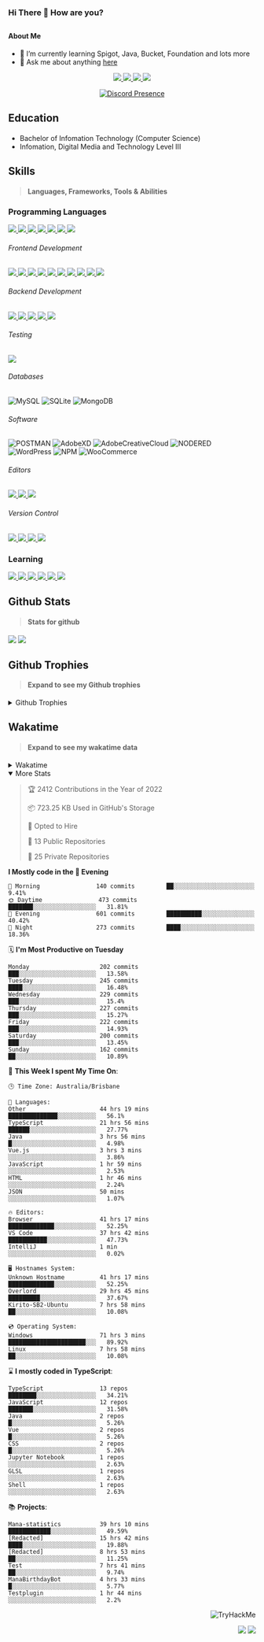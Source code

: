 ### Hi There 👋 How are you?

## <h4>About Me</h4>

- 🌱 I’m currently learning Spigot, Java, Bucket, Foundation and lots more
- 💬 Ask me about anything [here](https://github.com/nick22985/nick22985/issues)

<p align="center">
	<a href="https://discordapp.com/users/221602145462386688">
		<img src="https://img.shields.io/badge/Discord-5865F2.svg?&style=for-the-badge&logo=Discord&logoColor=white"/>
	</a>
	<a href="https://www.youtube.com/channel/UChZvyaTJSq0PweGmTpjPjRw">
		<img src="https://img.shields.io/badge/YouTube-FF0000.svg?&style=for-the-badge&logo=YouTube&logoColor=white"/>
	</a>
	<a href="https://twitter.com/nick22985">
		<img src="https://img.shields.io/badge/Twitter-1DA1F2.svg?&style=for-the-badge&logo=Twitter&logoColor=white"/>
	</a>
	<a href="https://www.npmjs.com/~nick22985">
		<img src="https://img.shields.io/badge/npm-CB3837.svg?&style=for-the-badge&logo=NPM&logoColor=white"/>
	</a>
</p>
<p align="center">
	<a href="https://discord.com/users/221602145462386688" target="_blank" rel="nofollow">
		<img src="https://lanyard-profile-readme.vercel.app/api/221602145462386688?hideStatus=true&animated=true&hideDiscrim=false" alt="Discord Presence" align="center">
	</a>
</p>


<h2>Education</h2>

> #### 
- Bachelor of Infomation Technology (Computer Science)
- Infomation, Digital Media and Technology Level III




<h2>Skills</h2>

> #### Languages, Frameworks, Tools & Abilities

<h3>Programming Languages</h3>
<a href="">
	<img src="https://img.shields.io/badge/JavaScript-323330.svg?&style=flat-square&logo=javascript&logoColor=%23F7DF1E"/>
</a>
<a href="">
	<img src="https://img.shields.io/badge/TYPESCRIPT-%23007ACC.svg?&style=flat-square&logo=typescript&logoColor=white"/>
</a>
<a href="">
	<img src="https://img.shields.io/badge/PYTHON-3776AB.svg?&style=flat-square&logo=python&logoColor=white"/>
</a>
<a href="">
	<img src="https://img.shields.io/badge/C-3776AB.svg?&style=flat-square&logo=C&logoColor=white"/>
</a>
<a href="">
	<img src="https://img.shields.io/badge/C%23-239120.svg?&style=flat-square&logo=C-Sharp&logoColor=white"/>
</a>
<a href="">
	<img src="https://img.shields.io/badge/.Net-512BD4.svg?&style=flat-square&logo=.NET&logoColor=white"/>
</a>
<a href="">
	<img src="https://img.shields.io/badge/JQUERY-0769AD.svg?&style=flat-square&logo=jquery&logoColor=white"/>
</a>	

<h6> Frontend Development </h6>
<a href="">
	<img src="https://img.shields.io/badge/React-61DAFB?style=flat-square&logo=react&logoColor=white"/>
</a>
<a href="">
	<img src="https://img.shields.io/badge/CSS3-%231572B6.svg?&style=flat-square&logo=css3&logoColor=white"/>
</a>
<a href="">
	<img src="https://img.shields.io/badge/HTML5-E34F26.svg?&style=flat-square&logo=html5&logoColor=white"/>
</a>
<a href="">
	<img src="https://img.shields.io/badge/Blazor-512BD4.svg?&style=flat-square&logo=Blazor&logoColor=white"/>
</a>
<a href="">
	<img src="https://img.shields.io/badge/Tailwind-06B6D4.svg?&style=flat-square&logo=tailwindcss&logoColor=white"/>
</a>
<a href="">
	<img src="https://img.shields.io/badge/Vue.js-4FC08D?style=flat-square&logo=Vue.js&logoColor=white"/>
</a>
<a href="">
	<img src="https://img.shields.io/badge/Vuetify-1867C0?style=flat-square&logo=vuetify"/>
</a>
<a href="">
	<img src="https://img.shields.io/badge/Bootstrap-7952B3?style=flat-square&logo=bootstrap&logoColor=white"/>
</a>
<a href="">
	<img src="https://img.shields.io/badge/Nextjs-000000?style=flat-square&logo=next.js&logoColor=white"/>
</a>
<a href="">
	<img src="https://img.shields.io/badge/Electron-47848F?style=flat-square&logo=electron&logoColor=white"/>
</a>

<h6> Backend Development </h6>
<a href="">
	<img src="https://img.shields.io/badge/NODEJS-339933.svg?&style=flat-square&logo=node.js&logoColor=white"/>
</a>
<a href="">
	<img src="https://img.shields.io/badge/NGINX-269539.svg?&style=flat-square&logo=nginx&logoColor=white"/>
</a>
<a href="">
	<img src="https://img.shields.io/badge/GRAPHQL-E10098.svg?&style=flat-square&logo=graphql&logoColor=white"/>
</a>
<a href="">
	<img src="https://img.shields.io/badge/express-000000?style=flat-square&logo=express&logoColor=white"/>
</a>
<a href="">
	<img src="https://img.shields.io/badge/NestJs-E0234E?style=flat-square&logo=nestjs&logoColor=white"/>
</a>

<h6>Testing</h6>
<a href="">
	<img src="https://img.shields.io/badge/cypress-17202C?style=flat-square&logo=cypress&logoColor=white"/>
</a>

<h6> Databases </h6>

![MySQL](https://img.shields.io/badge/MySQL-4479A1.svg?&style=flat-square&logo=mysql&logoColor=white)
![SQLite](https://img.shields.io/badge/SQLite-003B57.svg?&style=flat-square&logo=sqlite&logoColor=white)
![MongoDB](https://img.shields.io/badge/MONGODB-47A248.svg?&style=flat-square&logo=mongodb&logoColor=white)

<h6>Software</h6>

![POSTMAN](https://img.shields.io/badge/Postman-FF6C37.svg?&style=flat-square&logo=postman&logoColor=white)
![AdobeXD](https://img.shields.io/badge/Adobe%20XD-FF61F6.svg?&style=flat-square&logo=Adobe-XD&logoColor=black)
![AdobeCreativeCloud](https://img.shields.io/badge/Adobe%20Creative%20Cloud-DA1F26.svg?&style=flat-square&logo=Adobe-Creative-Cloud&logoColor=white)
![NODERED](https://img.shields.io/badge/node%20red-8F0000.svg?&style=flat-square&logo=node-red&logoColor=white)
![WordPress](https://img.shields.io/badge/Wordpress-21759B.svg?&style=flat-square&logo=wordpress&logoColor=white)
![NPM](https://img.shields.io/badge/npm-CB3837.svg?&style=flat-square&logo=npm&logoColor=white)
![WooCommerce](https://img.shields.io/badge/WooCommerce-96588A.svg?&style=flat-square&logo=WooCommerce&logoColor=white)

<h6> Editors </h6>
<a href="">
	<img src="https://img.shields.io/badge/VSCODE-007ACC.svg?&style=flat-square&logo=visual-studio-code"/>
</a>
<a href="">
	<img src="https://img.shields.io/badge/Visual%20Studio-5C2D91.svg?&style=flat-square&logo=visual-studio"/>
</a>
<a href="">
	<img src="https://img.shields.io/badge/INTELLIJ-000000.svg?&style=flat-square&logo=intellij-idea"/>
</a>

<h6>Version Control</h6>
<a href="">
	<img src="https://img.shields.io/badge/GITHUB-%23121011.svg?&style=flat-square&logo=github&logoColor=white"/>
</a>
<a href="">
	<img src="https://img.shields.io/badge/GITLAB-%23181717.svg?&style=flat-square&logo=gitlab&logoColor=white"/>
</a>
<a href="">
	<img src="https://img.shields.io/badge/GIT-%23F05033.svg?&style=flat-square&logo=git&logoColor=white"/>
</a>
<a href="">
	<img src="https://img.shields.io/badge/-BitBucket-darkblue?style=flat-square&logo=bitbucket"/>
</a>

<!-- <br><br><br><br>

![MicrosoftAzure](https://img.shields.io/badge/Microsoft%20Azure-232F7E?style=flat-square&logo=microsoft-azure)
![GoogleCloud](https://img.shields.io/badge/Google%20Cloud-black?style=flat-square&logo=google-cloud)
![DigitalOcean](https://img.shields.io/badge/-Digital%20Ocean-darkblue?style=flat-square&logo=digitalocean)
![Heroku](https://img.shields.io/badge/-Heroku-430098?style=flat-square&logo=heroku)
![RaspberryPi](https://img.shields.io/badge/-Raspberry%20Pi-C51A4A?style=flat-square&logo=Raspberry-Pi)
![LINUX](https://img.shields.io/badge/LINUX-FCC624?style=flat-square-square&logo=linux&logoColor=black) -->


<h3>Learning</h3>
<a href="">
	<img src="https://img.shields.io/badge/GITHUB%20ACTIONS-2088FF.svg?&style=flat-square&logo=github-actions&logoColor=white"/>
</a>	

<a href="">
	<img src="https://img.shields.io/badge/PHP-777BB4.svg?&style=flat-square&logo=php&logoColor=white"/>
</a>		
<a href="">
	<img src="https://img.shields.io/badge/DOCKER-2496ED.svg?&style=flat-square&logo=docker&logoColor=white"/>
</a>		
<a href="">
	<img src="https://img.shields.io/badge/webpack-8DD6F9?style=flat-square&logo=webpack&logoColor=white"/>
</a>
<a href="">
	<img src="https://img.shields.io/badge/redis-DC382D?style=flat-square&logo=redis&logoColor=white"/>
</a>
<a href="">
	<img src="https://img.shields.io/badge/OpenJDK-5585A3?style=flat-square&logo=OpenJDK&logoColor=white"/>
</a>

## Github Stats
> #### Stats for github
<img src="https://github-readme-stats.vercel.app/api?username=nick22985&count_private=true&show_icons=true&theme=github_dark"></img>
<img src="https://streak-stats.demolab.com/?user=Nick22985&theme=dark&hide_border=true"></img>

## Github Trophies
> #### Expand to see my Github trophies 
<details>
  <summary> 
    Github Trophies
  </summary>
  <p>
    <img src="https://github-profile-trophy.vercel.app/?username=nick22985&theme=algolia&column=4">
  </p>
  </details>
  
## Wakatime
> #### Expand to see my wakatime data
<details>
  <summary> 
   Wakatime
  </summary>
  <p>
	<img src="https://wakatime.com/share/@nick22985/e7a14e07-4d82-4eb2-a5eb-1c3cef708fe7.svg" height="400" width="600"></img>
	<img src="https://wakatime.com/share/@nick22985/ed1a7d86-01e3-4cf7-bd62-356413a3e91c.svg" height="400" width="600"></img>
</p>
 </details>

<details open="true">
<summary>More Stats</summary>

<!--START_SECTION:devStats-->
> 🏆 2412 Contributions in the Year of 2022
>
> 📦 723.25 KB Used in GitHub's Storage
>
> 💼 Opted to Hire
>
> 📖 13 Public Repositories
>
> 🔐 25 Private Repositories

**I Mostly code in the 🌆 Evening**
```text
🌅 Morning                140 commits         ██░░░░░░░░░░░░░░░░░░░░░░░   9.41%
🌞 Daytime                473 commits         ███████░░░░░░░░░░░░░░░░░░   31.81%
🌆 Evening                601 commits         ██████████░░░░░░░░░░░░░░░   40.42%
🌙 Night                  273 commits         ████░░░░░░░░░░░░░░░░░░░░░   18.36%
```
🗓️ **I'm Most Productive on Tuesday**
```text
Monday                    202 commits         ███░░░░░░░░░░░░░░░░░░░░░░   13.58%
Tuesday                   245 commits         ████░░░░░░░░░░░░░░░░░░░░░   16.48%
Wednesday                 229 commits         ███░░░░░░░░░░░░░░░░░░░░░░   15.4%
Thursday                  227 commits         ███░░░░░░░░░░░░░░░░░░░░░░   15.27%
Friday                    222 commits         ███░░░░░░░░░░░░░░░░░░░░░░   14.93%
Saturday                  200 commits         ███░░░░░░░░░░░░░░░░░░░░░░   13.45%
Sunday                    162 commits         ██░░░░░░░░░░░░░░░░░░░░░░░   10.89%
```
🚀 **This Week I spent My Time On**:
```text
🕒 Time Zone: Australia/Brisbane

💬 Languages:
Other                     44 hrs 19 mins      ██████████████░░░░░░░░░░░   56.1%
TypeScript                21 hrs 56 mins      ██████░░░░░░░░░░░░░░░░░░░   27.77%
Java                      3 hrs 56 mins       █░░░░░░░░░░░░░░░░░░░░░░░░   4.98%
Vue.js                    3 hrs 3 mins        ░░░░░░░░░░░░░░░░░░░░░░░░░   3.86%
JavaScript                1 hr 59 mins        ░░░░░░░░░░░░░░░░░░░░░░░░░   2.53%
HTML                      1 hr 46 mins        ░░░░░░░░░░░░░░░░░░░░░░░░░   2.24%
JSON                      50 mins             ░░░░░░░░░░░░░░░░░░░░░░░░░   1.07%

🔥 Editors:
Browser                   41 hrs 17 mins      █████████████░░░░░░░░░░░░   52.25%
VS Code                   37 hrs 42 mins      ███████████░░░░░░░░░░░░░░   47.73%
IntelliJ                  1 min               ░░░░░░░░░░░░░░░░░░░░░░░░░   0.02%

🖥️ Hostnames System:
Unknown Hostname          41 hrs 17 mins      █████████████░░░░░░░░░░░░   52.25%
Overlord                  29 hrs 45 mins      █████████░░░░░░░░░░░░░░░░   37.67%
Kirito-SB2-Ubuntu         7 hrs 58 mins       ██░░░░░░░░░░░░░░░░░░░░░░░   10.08%

💿 Operating System:
Windows                   71 hrs 3 mins       ██████████████████████░░░   89.92%
Linux                     7 hrs 58 mins       ██░░░░░░░░░░░░░░░░░░░░░░░   10.08%
```
⌛ **I mostly coded in TypeScript**:
```text
TypeScript                13 repos            ████████░░░░░░░░░░░░░░░░░   34.21%
JavaScript                12 repos            ███████░░░░░░░░░░░░░░░░░░   31.58%
Java                      2 repos             █░░░░░░░░░░░░░░░░░░░░░░░░   5.26%
Vue                       2 repos             █░░░░░░░░░░░░░░░░░░░░░░░░   5.26%
CSS                       2 repos             █░░░░░░░░░░░░░░░░░░░░░░░░   5.26%
Jupyter Notebook          1 repos             ░░░░░░░░░░░░░░░░░░░░░░░░░   2.63%
GLSL                      1 repos             ░░░░░░░░░░░░░░░░░░░░░░░░░   2.63%
Shell                     1 repos             ░░░░░░░░░░░░░░░░░░░░░░░░░   2.63%
```
📚 **Projects**:
```text
Mana-statistics           39 hrs 10 mins      ████████████░░░░░░░░░░░░░   49.59%
[Redacted]                15 hrs 42 mins      ████░░░░░░░░░░░░░░░░░░░░░   19.88%
[Redacted]                8 hrs 53 mins       ██░░░░░░░░░░░░░░░░░░░░░░░   11.25%
Test                      7 hrs 41 mins       ██░░░░░░░░░░░░░░░░░░░░░░░   9.74%
ManaBirthdayBot           4 hrs 33 mins       █░░░░░░░░░░░░░░░░░░░░░░░░   5.77%
Testplugin                1 hr 44 mins        ░░░░░░░░░░░░░░░░░░░░░░░░░   2.2%
```
<!--END_SECTION:devStats-->
</details>
<p align="right">
    <img src="https://tryhackme-badges.s3.amazonaws.com/nick22985.png" alt="TryHackMe">
</p>
<p align="right">
    <img src="https://www.codewars.com/users/nick22985/badges/micro"/>
    <img src="https://wakatime.com/badge/user/06ef56ec-e763-432c-a1cc-83e10de5b5a3.svg"/>
</p>

